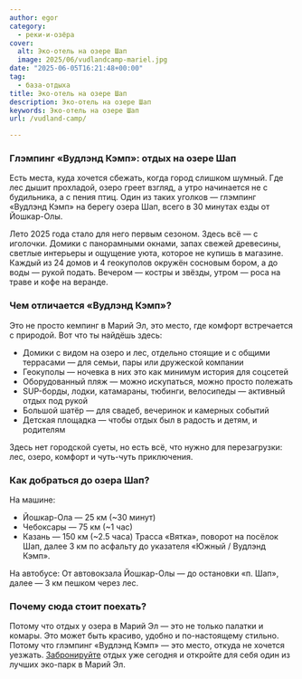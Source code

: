 ```yaml
---
author: egor
category:
  - реки-и-озёра
cover:
  alt: Эко-отель на озере Шап
  image: 2025/06/vudlandcamp-mariel.jpg
date: "2025-06-05T16:21:48+00:00"
tag:
  - база-отдыха
title: Эко-отель на озере Шап
description: Эко-отель на озере Шап
keywords: Эко-отель на озере Шап
url: /vudland-camp/

---
```

### Глэмпинг «Вудлэнд Кэмп»: отдых на озере Шап

Есть места, куда хочется сбежать, когда город слишком шумный. Где лес дышит прохладой, озеро греет взгляд, а утро начинается не с будильника, а с пения птиц. Один из таких уголков — глэмпинг «Вудлэнд Кэмп» на берегу озера Шап, всего в 30 минутах езды от Йошкар-Олы.

Лето 2025 года стало для него первым сезоном. Здесь всё — с иголочки. Домики с панорамными окнами, запах свежей древесины, светлые интерьеры и ощущение уюта, которое не купишь в магазине. Каждый из 24 домов и 4 геокуполов окружён сосновым бором, а до воды — рукой подать. Вечером — костры и звёзды, утром — роса на траве и кофе на веранде.

### Чем отличается «Вудлэнд Кэмп»?

Это не просто кемпинг в Марий Эл, это место, где комфорт встречается с природой.
Вот что ты найдёшь здесь:

- Домики с видом на озеро и лес, отдельно стоящие и с общими террасами — для семьи, пары или дружеской компании
- Геокуполы — ночевка в них это как минимум история для соцсетей
- Оборудованный пляж — можно искупаться, можно просто полежать
- SUP-борды, лодки, катамараны, тюбинги, велосипеды — активный отдых под рукой
- Большой шатёр — для свадеб, вечеринок и камерных событий
- Детская площадка — чтобы отдых был в радость и детям, и родителям

Здесь нет городской суеты, но есть всё, что нужно для перезагрузки: лес, озеро, комфорт и чуть-чуть приключения.

### Как добраться до озера Шап?

На машине:

- Йошкар-Ола — 25 км (~30 минут)
- Чебоксары — 75 км (~1 час)
- Казань — 150 км (~2.5 часа)
  Трасса «Вятка», поворот на посёлок Шап, далее 3 км по асфальту до указателя «Южный / Вудлэнд Кэмп».

На автобусе:
От автовокзала Йошкар-Олы — до остановки «п. Шап», далее — 3 км пешком через лес.

### Почему сюда стоит поехать?

Потому что отдых у озера в Марий Эл — это не только палатки и комары. Это может быть красиво, удобно и по-настоящему стильно. Потому что глэмпинг «Вудлэнд Кэмп» — это место, откуда не хочется уезжать. [Забронируйте](https://vudlandcamp.ru/) отдых уже сегодня и откройте для себя один из лучших эко-парк в Марий Эл.
